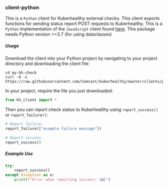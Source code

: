 ### client-python

This is a `Python` client for Kuberhealthy external checks. This client exports functions for sending status
report POST requests to Kuberhealthy. This is a `Python` implementation of the `JavaScript` client found [here](../js/kh-client.js).
This package needs Python version >=3.7 (for using dataclasses)

##### Usage

Download the client into your Python project by navigating to your project directory and downloading the client file:

```shell
cd my-kh-check
curl -O -L https://raw.githubusercontent.com/Comcast/kuberhealthy/master/clients/python/kh_client.py
```

In your project, require the file you just downloaded:

```python
from kh_client import *
```

Then you can report check status to Kuberhealthy using `report_success()` or `report_failure()`:

```python
# Report failure. 
report_failure(["example failure message"])

# Report success.
report_success()
```

##### Example Use

```python
try: 
    report_success()
except Exception as e:
    print(f"Error when reporting success: {e}")
```